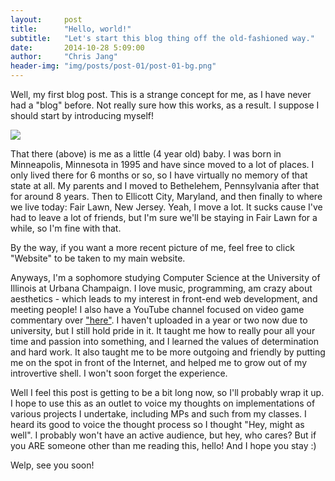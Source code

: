 ```yaml
---
layout:     post
title:      "Hello, world!"
subtitle:   "Let's start this blog thing off the old-fashioned way."
date:       2014-10-28 5:09:00
author:     "Chris Jang"
header-img: "img/posts/post-01/post-01-bg.png"
---
```


<p>Well, my first blog post. This is a strange concept for me, as I have never had a "blog" before. Not really sure how this works, as a result. I suppose I should start by introducing myself!</p>

<img class="img-responsive" src="{{ site.baseurl }}/img/posts/post-01/1999-orchards.png">

<p>That there (above) is me as a little (4 year old) baby. I was born in Minneapolis, Minnesota in 1995 and have since moved to a lot of places. I only lived there for 6 months or so, so I have virtually no memory of that state at all. My parents and I moved to Bethelehem, Pennsylvania after that for around 8 years. Then to Ellicott City, Maryland, and then finally to where we live today: Fair Lawn, New Jersey. Yeah, I move a lot. It sucks cause I've had to leave a lot of friends, but I'm sure we'll be staying in Fair Lawn for a while, so I'm fine with that.</p>

<p> By the way, if you want a more recent picture of me, feel free to click "Website" to be taken to my main website.</p>

<p> Anyways, I'm a sophomore studying Computer Science at the University of Illinois at Urbana Champaign. I love music, programming, am crazy about aesthetics - which leads to my interest in front-end web development, and meeting people! I also have a YouTube channel focused on video game commentary over <a href="http://www.youtube.com/wtfridgerator" target="_blank">"here"</a>. I haven't uploaded in a year or two now due to university, but I still hold pride in it. It taught me how to really pour all your time and passion into something, and I learned the values of determination and hard work. It also taught me to be more outgoing and friendly by putting me on the spot in front of the Internet, and helped me to grow out of my introvertive shell. I won't soon forget the experience. </p>

<p> Well I feel this post is getting to be a bit long now, so I'll probably wrap it up. I hope to use this as an outlet to voice my thoughts on implementations of various projects I undertake, including MPs and such from my classes. I heard its good to voice the thought process so I thought "Hey, might as well". I probably won't have an active audience, but hey, who cares? But if you ARE someone other than me reading this, hello! And I hope you stay :)</p>

<p>Welp, see you soon!</p>
